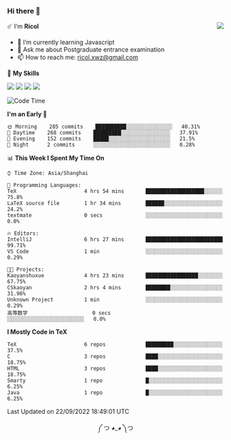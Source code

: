 ### Hi there 👋

<a href="#">
  <img align="right" src="https://github-readme-stats.vercel.app/api?username=Ricolxwz&count_private=true&show_icons=true&theme=prussian" />
</a>

☄️ I‘m **Ricol**

- 🌱 I’m currently learning Javascript
- 💬 Ask me about Postgraduate entrance examination
- 📫 How to reach me: ricol.xwz@gmail.com

🌟 **My Skills**

![](https://img.shields.io/badge/-Git-000000?style=flat-square&logo=git&logoColor=fff)
![](https://img.shields.io/badge/-C-3e74a2?style=flat-square&logo=C&logoColor=fff)
![](https://img.shields.io/badge/-Python-4fc08d?style=flat-square&logo=python&logoColor=fff)
![](https://img.shields.io/badge/-java-ffa500?style=flat-square&logo=java&logoColor=fff)

<!--START_SECTION:waka-->
![Code Time](http://img.shields.io/badge/Code%20Time-324%20hrs%2023%20mins-blue)

**I'm an Early 🐤** 

```text
🌞 Morning    285 commits    ██████████░░░░░░░░░░░░░░░   40.31% 
🌆 Daytime    268 commits    █████████░░░░░░░░░░░░░░░░   37.91% 
🌃 Evening    152 commits    █████░░░░░░░░░░░░░░░░░░░░   21.5% 
🌙 Night      2 commits      ░░░░░░░░░░░░░░░░░░░░░░░░░   0.28%

```


📊 **This Week I Spent My Time On** 

```text
⌚︎ Time Zone: Asia/Shanghai

💬 Programming Languages: 
TeX                      4 hrs 54 mins       ███████████████████░░░░░░   75.8% 
LaTeX source file        1 hr 34 mins        ██████░░░░░░░░░░░░░░░░░░░   24.2% 
textmate                 0 secs              ░░░░░░░░░░░░░░░░░░░░░░░░░   0.0%

🔥 Editors: 
IntelliJ                 6 hrs 27 mins       █████████████████████████   99.71% 
VS Code                  1 min               ░░░░░░░░░░░░░░░░░░░░░░░░░   0.29%

🐱‍💻 Projects: 
Kaoyanshuxue             4 hrs 23 mins       █████████████████░░░░░░░░   67.75% 
CSkaoyan                 2 hrs 4 mins        ████████░░░░░░░░░░░░░░░░░   31.96% 
Unknown Project          1 min               ░░░░░░░░░░░░░░░░░░░░░░░░░   0.29% 
高等数学                     0 secs              ░░░░░░░░░░░░░░░░░░░░░░░░░   0.0%

```

**I Mostly Code in TeX** 

```text
TeX                      6 repos             █████████░░░░░░░░░░░░░░░░   37.5% 
C                        3 repos             ████░░░░░░░░░░░░░░░░░░░░░   18.75% 
HTML                     3 repos             ████░░░░░░░░░░░░░░░░░░░░░   18.75% 
Smarty                   1 repo              █░░░░░░░░░░░░░░░░░░░░░░░░   6.25% 
Java                     1 repo              █░░░░░░░░░░░░░░░░░░░░░░░░   6.25%

```



 Last Updated on 22/09/2022 18:49:01 UTC
<!--END_SECTION:waka-->

<div align="center">
༼ つ ◕_◕ ༽つ
</div>
